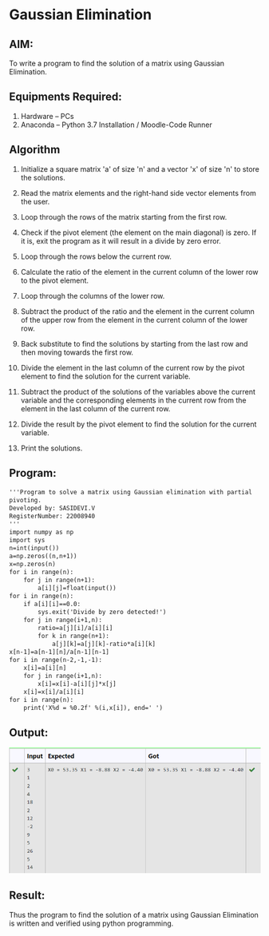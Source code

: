 # Gaussian Elimination

## AIM:
To write a program to find the solution of a matrix using Gaussian Elimination.

## Equipments Required:
1. Hardware – PCs
2. Anaconda – Python 3.7 Installation / Moodle-Code Runner

## Algorithm
1. Initialize a square matrix 'a' of size 'n' and a vector 'x' of size 'n' to store the solutions.

2. Read the matrix elements and the right-hand side vector elements from the user.

3. Loop through the rows of the matrix starting from the first row.

4. Check if the pivot element (the element on the main diagonal) is zero. If it is, exit the program as it will result in a divide by zero error.

5. Loop through the rows below the current row.

6. Calculate the ratio of the element in the current column of the lower row to the pivot element.

7. Loop through the columns of the lower row.

8. Subtract the product of the ratio and the element in the current column of the upper row from the element in the current column of the lower row.

9. Back substitute to find the solutions by starting from the last row and then moving towards the first row.

10. Divide the element in the last column of the current row by the pivot element to find the solution for the current variable.

11. Subtract the product of the solutions of the variables above the current variable and the corresponding elements in the current row from the element in the last column of the current row.

12. Divide the result by the pivot element to find the solution for the current variable.

13. Print the solutions.

## Program:
```
'''Program to solve a matrix using Gaussian elimination with partial pivoting.
Developed by: SASIDEVI.V
RegisterNumber: 22008940
'''
import numpy as np
import sys
n=int(input())
a=np.zeros((n,n+1))
x=np.zeros(n)
for i in range(n):
    for j in range(n+1):
        a[i][j]=float(input())
for i in range(n):
    if a[i][i]==0.0:
        sys.exit('Divide by zero detected!')
    for j in range(i+1,n):
        ratio=a[j][i]/a[i][i]
        for k in range(n+1):
            a[j][k]=a[j][k]-ratio*a[i][k]
x[n-1]=a[n-1][n]/a[n-1][n-1]
for i in range(n-2,-1,-1):
    x[i]=a[i][n]
    for j in range(i+1,n):
        x[i]=x[i]-a[i][j]*x[j]
    x[i]=x[i]/a[i][i]
for i in range(n):
    print('X%d = %0.2f' %(i,x[i]), end=' ')
```

## Output:
![output](/gausianoutput.png)

## Result:
Thus the program to find the solution of a matrix using Gaussian Elimination is written and verified using python programming.

